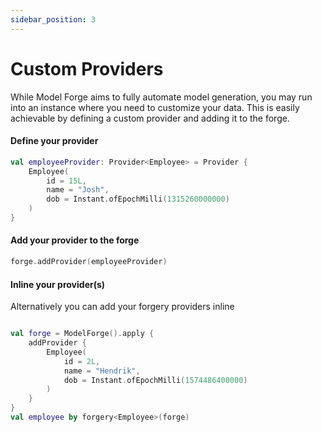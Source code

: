 ```yaml
---
sidebar_position: 3
---
```


# Custom Providers

While Model Forge aims to fully automate model generation, you may run into an
instance where you need to customize your data. This is easily achievable by
defining a custom provider and adding it to the forge.

#### Define your provider

```kotlin
val employeeProvider: Provider<Employee> = Provider {
    Employee(
        id = 15L,
        name = "Josh",
        dob = Instant.ofEpochMilli(1315260000000)
    )
}
```

#### Add your provider to the forge

```kotlin
forge.addProvider(employeeProvider)
```

#### Inline your provider(s)

Alternatively you can add your forgery providers inline

```kotlin

val forge = ModelForge().apply {
    addProvider {
        Employee(
            id = 2L,
            name = "Hendrik",
            dob = Instant.ofEpochMilli(1574486400000)
        )
    }
}
val employee by forgery<Employee>(forge)

```
